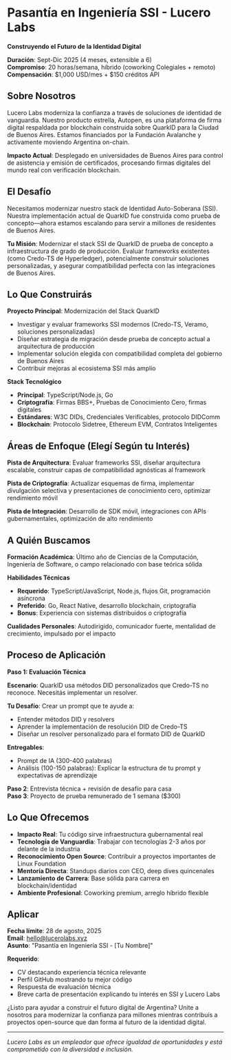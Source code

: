 # Pasantía en Ingeniería SSI - Lucero Labs

**Construyendo el Futuro de la Identidad Digital**

**Duración**: Sept-Dic 2025 (4 meses, extensible a 6)  
**Compromiso**: 20 horas/semana, híbrido (coworking Colegiales + remoto)  
**Compensación**: $1,000 USD/mes + $150 créditos API  

## Sobre Nosotros

Lucero Labs moderniza la confianza a través de soluciones de identidad de vanguardia. Nuestro producto estrella, Autopen, es una plataforma de firma digital respaldada por blockchain construida sobre QuarkID para la Ciudad de Buenos Aires. Estamos financiados por la Fundación Avalanche y activamente moviendo Argentina on-chain.

**Impacto Actual**: Desplegado en universidades de Buenos Aires para control de asistencia y emisión de certificados, procesando firmas digitales del mundo real con verificación blockchain.

## El Desafío

Necesitamos modernizar nuestro stack de Identidad Auto-Soberana (SSI). Nuestra implementación actual de QuarkID fue construida como prueba de concepto—ahora estamos escalando para servir a millones de residentes de Buenos Aires.

**Tu Misión**: Modernizar el stack SSI de QuarkID de prueba de concepto a infraestructura de grado de producción. Evaluar frameworks existentes (como Credo-TS de Hyperledger), potencialmente construir soluciones personalizadas, y asegurar compatibilidad perfecta con las integraciones de Buenos Aires.

## Lo Que Construirás

**Proyecto Principal**: Modernización del Stack QuarkID
- Investigar y evaluar frameworks SSI modernos (Credo-TS, Veramo, soluciones personalizadas)
- Diseñar estrategia de migración desde prueba de concepto actual a arquitectura de producción
- Implementar solución elegida con compatibilidad completa del gobierno de Buenos Aires
- Contribuir mejoras al ecosistema SSI más amplio

**Stack Tecnológico**
- **Principal**: TypeScript/Node.js, Go
- **Criptografía**: Firmas BBS+, Pruebas de Conocimiento Cero, firmas digitales
- **Estándares**: W3C DIDs, Credenciales Verificables, protocolo DIDComm
- **Blockchain**: Protocolo Sidetree, Ethereum EVM, Contratos Inteligentes

## Áreas de Enfoque (Elegí Según tu Interés)

**Pista de Arquitectura**: Evaluar frameworks SSI, diseñar arquitectura escalable, construir capas de compatibilidad agnósticas al framework

**Pista de Criptografía**: Actualizar esquemas de firma, implementar divulgación selectiva y presentaciones de conocimiento cero, optimizar rendimiento móvil

**Pista de Integración**: Desarrollo de SDK móvil, integraciones con APIs gubernamentales, optimización de alto rendimiento

## A Quién Buscamos

**Formación Académica**: Último año de Ciencias de la Computación, Ingeniería de Software, o campo relacionado con base teórica sólida

**Habilidades Técnicas**
- **Requerido**: TypeScript/JavaScript, Node.js, flujos Git, programación asíncrona
- **Preferido**: Go, React Native, desarrollo blockchain, criptografía
- **Bonus**: Experiencia con sistemas distribuidos o criptografía

**Cualidades Personales**: Autodirigido, comunicador fuerte, mentalidad de crecimiento, impulsado por el impacto

## Proceso de Aplicación

**Paso 1: Evaluación Técnica**

**Escenario**: QuarkID usa métodos DID personalizados que Credo-TS no reconoce. Necesitás implementar un resolver.

**Tu Desafío**: Crear un prompt que te ayude a:
- Entender métodos DID y resolvers
- Aprender la implementación de resolución DID de Credo-TS
- Diseñar un resolver personalizado para el formato DID de QuarkID

**Entregables**:
- Prompt de IA (300-400 palabras)
- Análisis (100-150 palabras): Explicar la estructura de tu prompt y expectativas de aprendizaje

**Paso 2**: Entrevista técnica + revisión de desafío para casa  
**Paso 3**: Proyecto de prueba remunerado de 1 semana ($300)

## Lo Que Ofrecemos

- **Impacto Real**: Tu código sirve infraestructura gubernamental real
- **Tecnología de Vanguardia**: Trabajar con tecnologías 2-3 años por delante de la industria
- **Reconocimiento Open Source**: Contribuir a proyectos importantes de Linux Foundation
- **Mentoría Directa**: Standups diarios con CEO, deep dives quincenales
- **Lanzamiento de Carrera**: Base sólida para carrera en blockchain/identidad
- **Ambiente Profesional**: Coworking premium, arreglo híbrido flexible

## Aplicar

**Fecha límite**: 28 de agosto, 2025  
**Email**: hello@lucerolabs.xyz  
**Asunto**: "Pasantía en Ingeniería SSI - [Tu Nombre]"

**Requerido**:
- CV destacando experiencia técnica relevante
- Perfil GitHub mostrando tu mejor código
- Respuesta de evaluación técnica
- Breve carta de presentación explicando tu interés en SSI y Lucero Labs

¿Listo para ayudar a construir el futuro digital de Argentina? Unite a nosotros para modernizar la confianza para millones mientras contribuís a proyectos open-source que dan forma al futuro de la identidad digital.

---

*Lucero Labs es un empleador que ofrece igualdad de oportunidades y está comprometido con la diversidad e inclusión.*